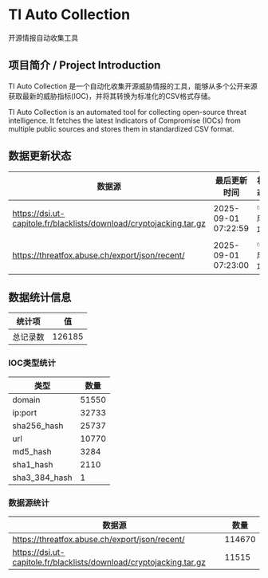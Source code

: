 # TI Auto Collection

 开源情报自动收集工具

## 项目简介 / Project Introduction

TI Auto Collection 是一个自动化收集开源威胁情报的工具，能够从多个公开来源获取最新的威胁指标(IOC)，并将其转换为标准化的CSV格式存储。

TI Auto Collection is an automated tool for collecting open-source threat intelligence. It fetches the latest Indicators of Compromise (IOCs) from multiple public sources and stores them in standardized CSV format.

## 数据更新状态

| 数据源 | 最后更新时间 | 状态 |
|--------|------------|------|
| https://dsi.ut-capitole.fr/blacklists/download/cryptojacking.tar.gz | 2025-09-01 07:22:59 | ✅ 成功 |
| https://threatfox.abuse.ch/export/json/recent/ | 2025-09-01 07:23:00 | ✅ 成功 |





























































































































































## 数据统计信息

| 统计项 | 值 |
|--------|----|
| 总记录数 | 126185 |

### IOC类型统计

| 类型 | 数量 |
|------|------|
| domain | 51550 |
| ip:port | 32733 |
| sha256_hash | 25737 |
| url | 10770 |
| md5_hash | 3284 |
| sha1_hash | 2110 |
| sha3_384_hash | 1 |

### 数据源统计

| 数据源 | 数量 |
|--------|------|
| https://threatfox.abuse.ch/export/json/recent/ | 114670 |
| https://dsi.ut-capitole.fr/blacklists/download/cryptojacking.tar.gz | 11515 |
